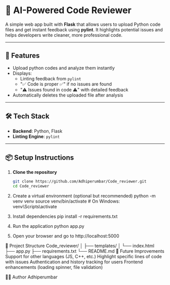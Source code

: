 # 🧠 AI-Powered Code Reviewer

A simple web app built with **Flask** that allows users to upload Python code files and get instant feedback using **pylint**. It highlights potential issues and helps developers write cleaner, more professional code.

---

## 🚀 Features

- Upload python codes and analyze them instantly
- Displays:
  - Linting feedback from `pylint`
  - "✅ Code is proper ✅" if no issues are found
  - "⚠️ Issues found in code ⚠️" with detailed feedback
- Automatically deletes the uploaded file after analysis

---

## 🛠️ Tech Stack

- **Backend**: Python, Flask
- **Linting Engine**: `pylint`

---

## 📦 Setup Instructions

1. **Clone the repository**
   ```bash
   git clone https://github.com/Adhiperumbar/Code_reviewer.git
   cd Code_reviewer

2. Create a virtual environment (optional but recommended)
python -m venv venv
source venv/bin/activate  # On Windows: venv\Scripts\activate

3. Install dependencies
pip install -r requirements.txt

4. Run the application
python app.py

5. Open your browser and go to
http://localhost:5000


📁 Project Structure
Code_reviewer/
│
├── templates/
│   └── index.html
├── app.py
├── requirements.txt
└── README.md
📌 Future Improvements
Support for other languages (JS, C++, etc.)
Highlight specific lines of code with issues
Authentication and history tracking for users
Frontend enhancements (loading spinner, file validation)

👩‍💻 Author
Adhiperumbar
